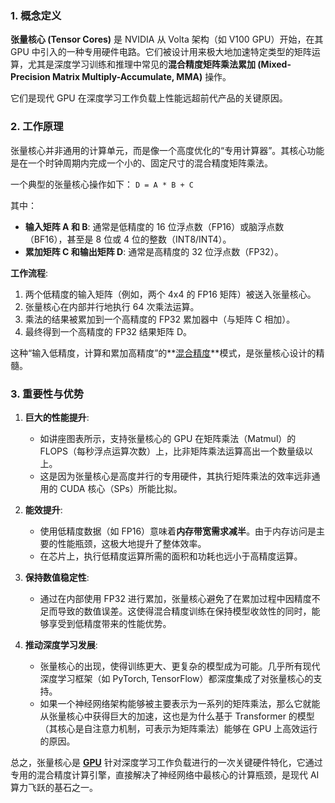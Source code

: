 ### 1. 概念定义

**张量核心 (Tensor Cores)** 是 NVIDIA 从 Volta 架构（如 V100 GPU）开始，在其 GPU 中引入的一种专用硬件电路。它们被设计用来极大地加速特定类型的矩阵运算，尤其是深度学习训练和推理中常见的**混合精度矩阵乘法累加 (Mixed-Precision Matrix Multiply-Accumulate, MMA)** 操作。

它们是现代 GPU 在深度学习工作负载上性能远超前代产品的关键原因。

### 2. 工作原理

张量核心并非通用的计算单元，而是像一个高度优化的“专用计算器”。其核心功能是在一个时钟周期内完成一个小的、固定尺寸的混合精度矩阵乘法。

一个典型的张量核心操作如下：
`D = A * B + C`

其中：
- **输入矩阵 A 和 B**: 通常是低精度的 16 位浮点数（FP16）或脑浮点数（BF16），甚至是 8 位或 4 位的整数（INT8/INT4）。
- **累加矩阵 C 和输出矩阵 D**: 通常是高精度的 32 位浮点数（FP32）。

**工作流程**:
1.  两个低精度的输入矩阵（例如，两个 4x4 的 FP16 矩阵）被送入张量核心。
2.  张量核心在内部并行地执行 64 次乘法运算。
3.  乘法的结果被累加到一个高精度的 FP32 累加器中（与矩阵 C 相加）。
4.  最终得到一个高精度的 FP32 结果矩阵 D。

这种“输入低精度，计算和累加高精度”的**[混合精度](./Lecture5-Low-Precision-Computation.md)**模式，是张量核心设计的精髓。

### 3. 重要性与优势

1.  **巨大的性能提升**:
    - 如讲座图表所示，支持张量核心的 GPU 在矩阵乘法（Matmul）的 FLOPS（每秒浮点运算次数）上，比非矩阵乘法运算高出一个数量级以上。
    - 这是因为张量核心是高度并行的专用硬件，其执行矩阵乘法的效率远非通用的 CUDA 核心（SPs）所能比拟。

2.  **能效提升**:
    - 使用低精度数据（如 FP16）意味着**内存带宽需求减半**。由于内存访问是主要的性能瓶颈，这极大地提升了整体效率。
    - 在芯片上，执行低精度运算所需的面积和功耗也远小于高精度运算。

3.  **保持数值稳定性**:
    - 通过在内部使用 FP32 进行累加，张量核心避免了在累加过程中因精度不足而导致的数值误差。这使得混合精度训练在保持模型收敛性的同时，能够享受到低精度带来的性能优势。

4.  **推动深度学习发展**:
    - 张量核心的出现，使得训练更大、更复杂的模型成为可能。几乎所有现代深度学习框架（如 PyTorch, TensorFlow）都深度集成了对张量核心的支持。
    - 如果一个神经网络架构能够被主要表示为一系列的矩阵乘法，那么它就能从张量核心中获得巨大的加速，这也是为什么基于 Transformer 的模型（其核心是自注意力机制，可表示为矩阵乘法）能够在 GPU 上高效运行的原因。

总之，张量核心是 **[GPU](./Lecture5-GPU-Architecture.md)** 针对深度学习工作负载进行的一次关键硬件特化，它通过专用的混合精度计算引擎，直接解决了神经网络中最核心的计算瓶颈，是现代 AI 算力飞跃的基石之一。
